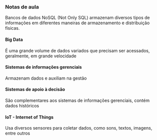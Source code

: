 ### Notas de aula 

Bancos de dados NoSQL (Not Only SQL) armazenam diversos tipos de informações em diferentes maneiras de armazenamento e 
distribuição físicas. 

#### Big Data 

É uma grande volume de dados variados que precisam ser acessados, geralmente, em grande velocidade 

#### Sistemas de informações gerenciais  

Armazenam dados e auxiliam na gestão

#### Sistemas de apoio à decisão

São complementares aos sistemas de informações gerenciais, contém dados históricos

#### IoT - Internet of Things

Usa diversos sensores para coletar dados, como sons, textos, imagens, entre outros
